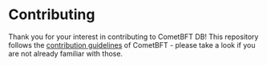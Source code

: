# Contributing

Thank you for your interest in contributing to CometBFT DB! This repository
follows the [contribution guidelines] of CometBFT - please take a look if you
are not already familiar with those.

[contribution guidelines]: https://github.com/aakash4dev/cometbft/blob/main/CONTRIBUTING.md
